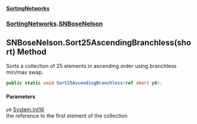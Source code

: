 #### [SortingNetworks](index.md 'index')
### [SortingNetworks](SortingNetworks.md 'SortingNetworks').[SNBoseNelson](SortingNetworks_SNBoseNelson.md 'SortingNetworks.SNBoseNelson')
## SNBoseNelson.Sort25AscendingBranchless(short) Method
Sorts a collection of 25 elements in ascending order using branchless min/max swap.  
```csharp
public static void Sort25AscendingBranchless(ref short p0);
```
#### Parameters
<a name='SortingNetworks_SNBoseNelson_Sort25AscendingBranchless(short)_p0'></a>
`p0` [System.Int16](https://docs.microsoft.com/en-us/dotnet/api/System.Int16 'System.Int16')  
the reference to the first element of the collection
  
